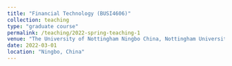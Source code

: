 ```yaml
---
title: "Financial Technology (BUSI4606)"
collection: teaching
type: "graduate course"
permalink: /teaching/2022-spring-teaching-1
venue: "The University of Nottingham Ningbo China, Nottingham University Business School China"
date: 2022-03-01
location: "Ningbo, China"
---
```



<!-- 
This is a description of a teaching experience. You can use markdown like any other post.

Heading 1
======

Heading 2
======

Heading 3
======
-->
